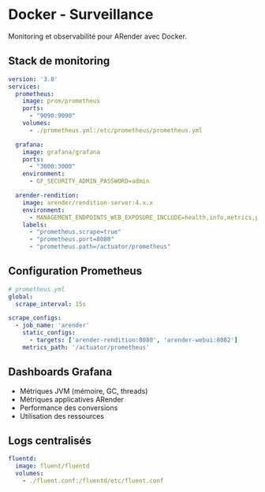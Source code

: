 # Docker - Surveillance

Monitoring et observabilité pour ARender avec Docker.

## Stack de monitoring
```yaml
version: '3.8'
services:
  prometheus:
    image: prom/prometheus
    ports:
      - "9090:9090"
    volumes:
      - ./prometheus.yml:/etc/prometheus/prometheus.yml

  grafana:
    image: grafana/grafana
    ports:
      - "3000:3000"
    environment:
      - GF_SECURITY_ADMIN_PASSWORD=admin

  arender-rendition:
    image: arender/rendition-server:4.x.x
    environment:
      - MANAGEMENT_ENDPOINTS_WEB_EXPOSURE_INCLUDE=health,info,metrics,prometheus
    labels:
      - "prometheus.scrape=true"
      - "prometheus.port=8080"
      - "prometheus.path=/actuator/prometheus"
```

## Configuration Prometheus
```yaml
# prometheus.yml
global:
  scrape_interval: 15s

scrape_configs:
  - job_name: 'arender'
    static_configs:
      - targets: ['arender-rendition:8080', 'arender-webui:8082']
    metrics_path: '/actuator/prometheus'
```

## Dashboards Grafana
- Métriques JVM (mémoire, GC, threads)
- Métriques applicatives ARender
- Performance des conversions
- Utilisation des ressources

## Logs centralisés
```yaml
fluentd:
  image: fluent/fluentd
  volumes:
    - ./fluent.conf:/fluentd/etc/fluent.conf
```